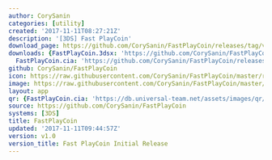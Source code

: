 ```yaml
---
author: CorySanin
categories: [utility]
created: '2017-11-11T08:27:21Z'
description: '[3DS] Fast PlayCoin'
download_page: https://github.com/CorySanin/FastPlayCoin/releases/tag/v1.0
downloads: {FastPlayCoin.3dsx: 'https://github.com/CorySanin/FastPlayCoin/releases/download/v1.0/FastPlayCoin.3dsx',
  FastPlayCoin.cia: 'https://github.com/CorySanin/FastPlayCoin/releases/download/v1.0/FastPlayCoin.cia'}
github: CorySanin/FastPlayCoin
icon: https://raw.githubusercontent.com/CorySanin/FastPlayCoin/master/resource/icon.png
image: https://raw.githubusercontent.com/CorySanin/FastPlayCoin/master/resource/banner.png
layout: app
qr: {FastPlayCoin.cia: 'https://db.universal-team.net/assets/images/qr/fastplaycoin.cia.png'}
source: https://github.com/CorySanin/FastPlayCoin
systems: [3DS]
title: FastPlayCoin
updated: '2017-11-11T09:44:57Z'
version: v1.0
version_title: Fast PlayCoin Initial Release
---
```

